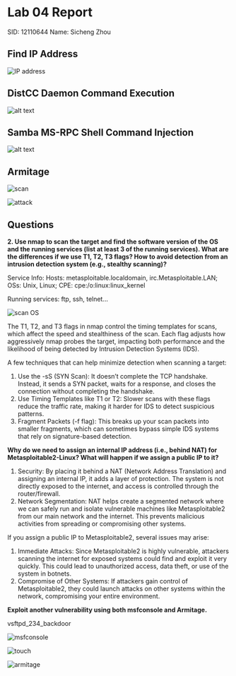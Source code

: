# Lab 04 Report

SID: 12110644
Name: Sicheng Zhou

## Find IP Address

![IP address](db58d958a85cb81c184a6083441a50db.png)

## DistCC Daemon Command Execution

![alt text](71b03ead6bd0cdc4f797208d02b7f887.png)

## Samba MS-RPC Shell Command Injection

![alt text](479244f8b2a630e8311d559c204e68c7.png)

## Armitage

![scan](5970c2fe0fb3bf51749bb0c81a70216a.png)

![attack](e8702feb17fd475c8a4f40daca5b9291.png)

## Questions

**2. Use nmap to scan the target and find the software version of the OS and the running services (list at least 3 of the running services). What are the differences if we use T1, T2, T3 flags? How to avoid detection from an intrusion detection system (e.g., stealthy scanning)?**

Service Info: Hosts:  metasploitable.localdomain, irc.Metasploitable.LAN; OSs: Unix, Linux; CPE: cpe:/o:linux:linux_kernel

Running services: ftp, ssh, telnet...

![scan OS](62262a74b0d938884cc1870634ea112a.png)

The T1, T2, and T3 flags in nmap control the timing templates for scans, which affect the speed and stealthiness of the scan. Each flag adjusts how aggressively nmap probes the target, impacting both performance and the likelihood of being detected by Intrusion Detection Systems (IDS).

A few techniques that can help minimize detection when scanning a target:

1. Use the -sS (SYN Scan): It doesn’t complete the TCP handshake. Instead, it sends a SYN packet, waits for a response, and closes the connection without completing the handshake.
2. Use Timing Templates like T1 or T2: Slower scans with these flags reduce the traffic rate, making it harder for IDS to detect suspicious patterns.
3. Fragment Packets (-f flag): This breaks up your scan packets into smaller fragments, which can sometimes bypass simple IDS systems that rely on signature-based detection.

**Why do we need to assign an internal IP address (i.e., behind NAT) for Metasploitable2-Linux? What will happen if we assign a public IP to it?**

1. Security: By placing it behind a NAT (Network Address Translation) and assigning an internal IP, it adds a layer of protection. The system is not directly exposed to the internet, and access is controlled through the router/firewall.
2. Network Segmentation: NAT helps create a segmented network where we can safely run and isolate vulnerable machines like Metasploitable2 from our main network and the internet. This prevents malicious activities from spreading or compromising other systems.

If you assign a public IP to Metasploitable2, several issues may arise:

1. Immediate Attacks: Since Metasploitable2 is highly vulnerable, attackers scanning the internet for exposed systems could find and exploit it very quickly. This could lead to unauthorized access, data theft, or use of the system in botnets.
2. Compromise of Other Systems: If attackers gain control of Metasploitable2, they could launch attacks on other systems within the network, compromising your entire environment.


**Exploit another vulnerability using both msfconsole and Armitage.**

vsftpd_234_backdoor

![msfconsole](475238782704083fbdddad031863bfe8.png)

![touch](eac4a0ec5b6f9833864cbceb34b887d2.png)

![armitage](a7e840f9c121eaeacadec0fecdd918c9.png)